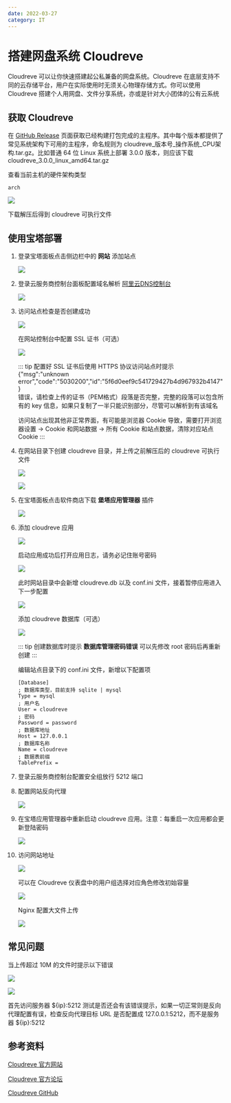 ```yaml
---
date: 2022-03-27
category: IT
---
```


# 搭建网盘系统 Cloudreve

Cloudreve 可以让你快速搭建起公私兼备的网盘系统<!-- more -->。Cloudreve 在底层支持不同的云存储平台，用户在实际使用时无须关心物理存储方式。你可以使用 Cloudreve 搭建个人用网盘、文件分享系统，亦或是针对大小团体的公有云系统

## 获取 Cloudreve

在 [GitHub Release](https://github.com/cloudreve/Cloudreve/releases) 页面获取已经构建打包完成的主程序。其中每个版本都提供了常见系统架构下可用的主程序，命名规则为 cloudreve_版本号_操作系统_CPU架构.tar.gz。比如普通 64 位 Linux 系统上部署 3.0.0 版本，则应该下载 cloudreve_3.0.0_linux_amd64.tar.gz

查看当前主机的硬件架构类型

```shell
arch
```

![](https://img.sherry4869.com/blog/it/server/cloudreve/img.png)

下载解压后得到 cloudreve 可执行文件

## 使用宝塔部署

1. 登录宝塔面板点击侧边栏中的 **网站** 添加站点

    ![](https://img.sherry4869.com/blog/it/server/cloudreve/img_2.png)

2. 登录云服务商控制台面板配置域名解析 [阿里云DNS控制台](https://dns.console.aliyun.com/)

    ![](https://img.sherry4869.com/blog/it/server/cloudreve/img_3.png)

3. 访问站点检查是否创建成功

    ![](https://img.sherry4869.com/blog/it/server/cloudreve/img_4.png)
    
    在网站控制台中配置 SSL 证书（可选）
    
    ![](https://img.sherry4869.com/blog/it/server/cloudreve/img_5.png)
    
    ::: tip
    配置好 SSL 证书后使用 HTTPS 协议访问站点时提示  
    {"msg":"unknown error","code":"5030200","id":"5f6d0eef9c541729427b4d967932b4147"}  
    错误，请检查上传的证书（PEM格式）段落是否完整，完整的段落可以包含所有的 key 信息，如果只复制了一半只能识别部分，尽管可以解析到有该域名
    
    访问站点出现其他非正常界面，有可能是浏览器 Cookie 导致，需要打开浏览器设置 -> Cookie 和网站数据 -> 所有 Cookie 和站点数据，清除对应站点 Cookie
    :::

4. 在网站目录下创建 cloudreve 目录，并上传之前解压后的 cloudreve 可执行文件

    ![](https://img.sherry4869.com/blog/it/server/cloudreve/img_6.png)
    
    ![](https://img.sherry4869.com/blog/it/server/cloudreve/img_7.png)

5. 在宝塔面板点击软件商店下载 **堡塔应用管理器** 插件

    ![](https://img.sherry4869.com/blog/it/server/cloudreve/img_1.png)

6. 添加 cloudreve 应用

    ![](https://img.sherry4869.com/blog/it/server/cloudreve/img_8.png)
    
    启动应用成功后打开应用日志，请务必记住账号密码
    
    ![](https://img.sherry4869.com/blog/it/server/cloudreve/img_10.png)
    
    此时网站目录中会新增 cloudreve.db 以及 conf.ini 文件，接着暂停应用进入下一步配置
    
    ![](https://img.sherry4869.com/blog/it/server/cloudreve/img_9.png)
    
    添加 cloudreve 数据库（可选）
    
    ![](https://img.sherry4869.com/blog/it/server/cloudreve/img_11.png)

    ::: tip
    创建数据库时提示 **数据库管理密码错误** 可以先修改 root 密码后再重新创建
    :::
    
    编辑站点目录下的 conf.ini 文件，新增以下配置项

    ```
    [Database]
    ; 数据库类型，目前支持 sqlite | mysql
    Type = mysql
    ; 用户名
    User = cloudreve
    ; 密码
    Password = password
    ; 数据库地址
    Host = 127.0.0.1
    ; 数据库名称
    Name = cloudreve
    ; 数据表前缀
    TablePrefix = 
    ```

7. 登录云服务商控制台配置安全组放行 5212 端口

8. 配置网站反向代理

    ![](https://img.sherry4869.com/blog/it/server/cloudreve/img_12.png)

9. 在宝塔应用管理器中重新启动 cloudreve 应用。注意：每重启一次应用都会更新登陆密码

    ![](https://img.sherry4869.com/blog/it/server/cloudreve/img_13.png)

10. 访问网站地址

    ![](https://img.sherry4869.com/blog/it/server/cloudreve/img_14.png)

    可以在 Cloudreve 仪表盘中的用户组选择对应角色修改初始容量

    ![](https://img.sherry4869.com/blog/it/server/cloudreve/img_15.png)

    Nginx 配置大文件上传

    ![](https://img.sherry4869.com/blog/it/server/cloudreve/img_18.png)

## 常见问题

当上传超过 10M 的文件时提示以下错误

![](https://img.sherry4869.com/blog/it/server/cloudreve/img_16.png)

![](https://img.sherry4869.com/blog/it/server/cloudreve/img_17.png)

首先访问服务器 ${ip}:5212 测试是否还会有该错误提示，如果一切正常则是反向代理配置有误，检查反向代理目标 URL 是否配置成 127.0.0.1:5212，而不是服务器 ${ip}:5212

## 参考资料

[Cloudreve 官方网站](https://docs.cloudreve.org/)

[Cloudreve 官方论坛](https://forum.cloudreve.org/)

[Cloudreve GitHub](https://github.com/cloudreve/Cloudreve)